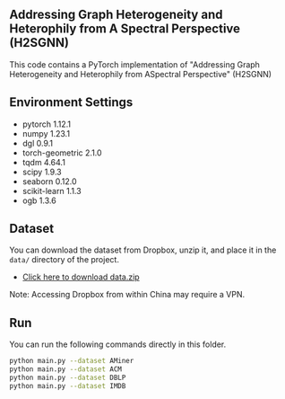 ## Addressing Graph Heterogeneity and Heterophily from A Spectral Perspective (H2SGNN)
This code contains a PyTorch implementation of "Addressing Graph Heterogeneity and Heterophily from ASpectral Perspective" (H2SGNN)
## Environment Settings
- pytorch 1.12.1
- numpy 1.23.1
- dgl 0.9.1
- torch-geometric 2.1.0
- tqdm 4.64.1
- scipy 1.9.3
- seaborn 0.12.0
- scikit-learn 1.1.3
- ogb 1.3.6

## Dataset
You can download the dataset from Dropbox, unzip it, and place it in the `data/` directory of the project.
- [Click here to download data.zip](https://www.dropbox.com/scl/fi/qiitjf0mwsx82bes4v39r/data.zip?rlkey=wn3hwvvoz2jhwmos66um3j02r&st=xrohlo0k&dl=0)
  
Note: Accessing Dropbox from within China may require a VPN.

## Run
You can run the following commands directly in this folder. 
```sh
python main.py --dataset AMiner
python main.py --dataset ACM
python main.py --dataset DBLP
python main.py --dataset IMDB
```

